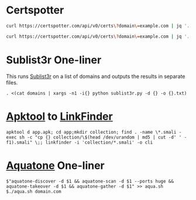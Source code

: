 # Certspotter

```zsh
curl https://certspotter.com/api/v0/certs\?domain\=example.com | jq '.[].dns_names[]' | sed 's/\"//g' | sed 's/\*\.//g' | uniq
```

```zsh
curl https://certspotter.com/api/v0/certs\?domain\=example.com | jq '.[].dns_names[]' | sed 's/\"//g' | sed 's/\*\.//g' | uniq | dig +short -f - | uniq | nmap -T5 -Pn -sS -i - -p 80,443,21,22,8080,8081,8443 --open -n -oG -
```

# Sublist3r One-liner

This runs [Sublist3r](https://github.com/aboul3la/Sublist3r) on a list of domains and outputs the results in separate files.

```
. <(cat domains | xargs -n1 -i{} python sublist3r.py -d {} -o {}.txt)
```

# [Apktool](https://ibotpeaches.github.io/Apktool/) to [LinkFinder](https://github.com/GerbenJavado/LinkFinder)

```
apktool d app.apk; cd app;mkdir collection; find . -name \*.smali -exec sh -c "cp {} collection/\$(head /dev/urandom | md5 | cut -d' ' -f1).smali" \;; linkfinder -i 'collection/*.smali' -o cli
```

# [Aquatone](https://github.com/michenriksen/aquatone/) One-liner

```
$"aquatone-discover -d $1 && aquatone-scan -d $1 --ports huge && aquatone-takeover -d $1 && aquatone-gather -d $1" >> aqua.sh
$./aqua.sh domain.com
```
